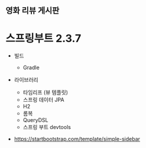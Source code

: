 ## 영화 리뷰 게시판 

# 스프링부트 2.3.7

* 빌드
  * Gradle


* 라이브러리
  * 타임리프 (뷰 템플릿) 
  * 스프링 데이터 JPA
  * H2
  * 롬복
  * QueryDSL
  * 스프링 부트 devtools
  
* https://startbootstrap.com/template/simple-sidebar
  

 

 
 
 
 
 
 
 
 
 
 
 

 
 

